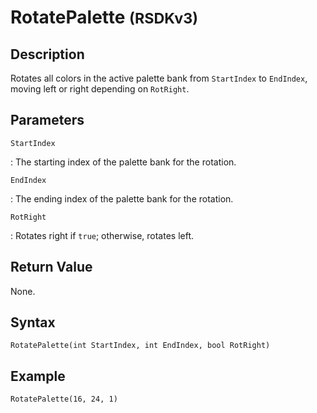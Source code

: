 # RotatePalette <small>(RSDKv3)</small>

## Description
Rotates all colors in the active palette bank from `StartIndex` to `EndIndex`, moving left or right depending on `RotRight`.

## Parameters

`StartIndex`

:   The starting index of the palette bank for the rotation.

`EndIndex`

:   The ending index of the palette bank for the rotation.

`RotRight`

:   Rotates right if `true`; otherwise, rotates left.

## Return Value
None.

## Syntax
```
RotatePalette(int StartIndex, int EndIndex, bool RotRight)
```

## Example
```
RotatePalette(16, 24, 1)
```
